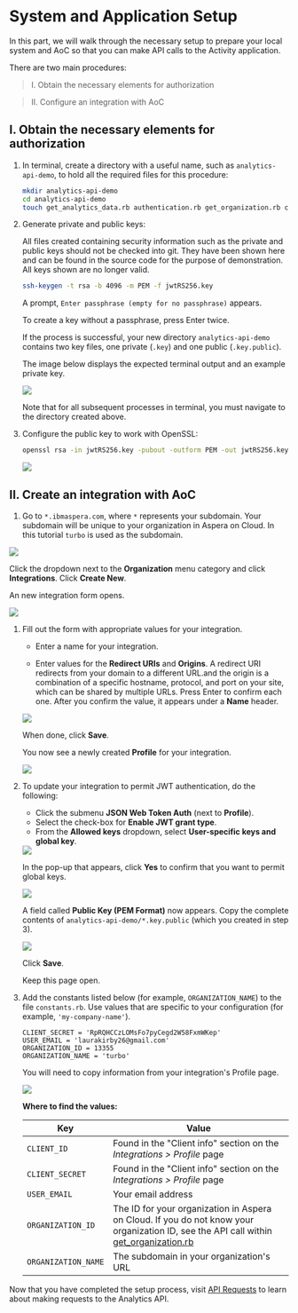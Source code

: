 # System and Application Setup

In this part, we will walk through the necessary setup to prepare your local system and AoC so that you can make API calls to the Activity application.

There are two main procedures:

  > I. Obtain the necessary elements for authorization

  > II. Configure an integration with AoC

## I. Obtain the necessary elements for authorization

1. In terminal, create a directory with a useful name, such as `analytics-api-demo`, to hold all the required files for this procedure:

    ```bash
    mkdir analytics-api-demo
    cd analytics-api-demo
    touch get_analytics_data.rb authentication.rb get_organization.rb constants.rb Gemfile
    ```

1. Generate private and public keys:

    <!-- Don't know what this paragraph means: -->All files created containing security information such as the private and public keys should not be checked into git. They have been shown here and can be found in the source code for the purpose of demonstration. All keys shown are no longer valid.

    ```bash
    ssh-keygen -t rsa -b 4096 -m PEM -f jwtRS256.key
    ```

    A prompt, `Enter passphrase (empty for no passphrase)` appears.

    To create a key without a passphrase, press Enter twice.

    If the process is successful, your new directory `analytics-api-demo` contains two key files, one private (`.key`) and one public (`.key.public`).

    The image below displays the expected terminal output and an example private key.

    <div class="demo-image">
     <img src="images/3-preview-private-key.png"/>
    </div>

   Note that for all subsequent processes in terminal, you must navigate to the directory created above.

1. Configure the public key to work with OpenSSL:

    ```bash
    openssl rsa -in jwtRS256.key -pubout -outform PEM -out jwtRS256.key.pub
    ```

     <div class="demo-image">
       <img src="images/4-configure-jwt-for-openssl.png"/>
     </div>

## II. Create an integration with AoC

<!-- Jonathan Solomon: remove "qa" from all sample URLs, including screenshots; it's confusing. -->

1. Go to `*.ibmaspera.com`, where `*` represents your subdomain. Your subdomain will be unique to your organization in Aspera on Cloud. In this tutorial `turbo` is used as the subdomain.

<div class="demo-image">
     <img src="images/5-integrations-create-new.png"/>
    </div>

   Click the dropdown next to the **Organization** menu category and click **Integrations**. Click **Create New**.

   An new integration form opens.

<div class="demo-image">
     <img src="images/6-new-form.png"/>
    </div>

1. Fill out the form with appropriate values for your integration.

   * Enter a name for your integration.

   * Enter values for the **Redirect URIs** and **Origins**. A redirect URI redirects from your domain to a different URL.and the origin is a combination of a specific hostname, protocol, and port on your site, which can be shared by multiple URLs. <!-- Get better examples for this. What does this mean?: "which for the purposes of the Activity API can be any value." --> Press Enter to confirm each one. After you confirm the value, it appears under a **Name** header.

    <div class="demo-image">
     <img src="images/7-new-form-filled-out.png"/>
    </div>

   When done, click **Save**.

   You now see a newly created **Profile** for your integration.

    <div class="demo-image">
     <img src="images/8-profile-details.png"/>
    </div>

1. To update your integration to permit JWT authentication, do the following:
    * Click the submenu **JSON Web Token Auth** (next to **Profile**).
    * Select the check-box for **Enable JWT grant type**.
    * From the **Allowed keys** dropdown, select **User-specific keys and global key**.

    <div class="demo-image">
     <img src="images/11-jwt-selections-continued.png"/>
    </div>

    In the pop-up that appears, click **Yes** to confirm that you want to permit global keys.

    <div class="demo-image">
     <img src="images/12-allow-gloabl-keys.png"/>
    </div>

    A field called **Public Key (PEM Format)** now appears. Copy the complete contents of `analytics-api-demo/*.key.public` (which you created in step 3).

    <div class="demo-image">
     <img src="images/13-copy-public-key.png"/>
    </div>

   Click **Save**.

   Keep this page open.

1. Add the constants listed below (for example, `ORGANIZATION_NAME`) to the file `constants.rb`. Use values that are specific to your configuration (for example, `'my-company-name'`).


   ```CLIENT_ID = BNMWnBP3Rg
   CLIENT_SECRET = 'RpRQHCCzLOMsFo7pyCegd2W58FxmWKep'
   USER_EMAIL = 'laurakirby26@gmail.com'
   ORGANIZATION_ID = 13355
   ORGANIZATION_NAME = 'turbo'
   ```

   You will need to copy information from your integration's Profile page.

   <div class="demo-image">
       <img src="images/15-add-config-data.png"/>
      </div>

    **Where to find the values:**

    | Key | Value |
    | --- | --- |
    | `CLIENT_ID` | Found in the "Client info" section on the *Integrations > Profile* page |
    | `CLIENT_SECRET` | Found in the "Client info" section on the *Integrations > Profile* page |
    | `USER_EMAIL` | Your email address |
    | `ORGANIZATION_ID` | The ID for your organization in Aspera on Cloud. If you do not know your organization ID, see the API call within [get_organization.rb](https://github.com/LauraKirby/aspera-ibm-analytics-api/blob/master/analytics-api-demo/get_organization.rb) |
    | `ORGANIZATION_NAME` | The subdomain in your organization's URL |

Now that you have completed the setup process, visit [API Requests](./analytics-api.md) to learn about making requests to the Analytics API.
